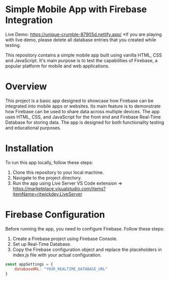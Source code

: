 # Simple Mobile App with Firebase Integration

Live Demo: https://unique-crumble-87905d.netlify.app/
*If you are playing with live demo, please delete all database entries that you created while testing.

This repository contains a simple mobile app built using vanilla HTML, CSS and JavaScript. It's main purpose is to test the capabilities of Firebase, a popular platform for mobile and web applications.

# Overview
This project is a basic app designed to showcase how Firebase can be integrated into mobile apps or websites. Its main feature is to demonstrate how Firebase can be used to share data across multiple devices. The app uses HTML, CSS, and JavaScript for the front end and Firebase Real-Time Database for storing data. The app is designed for both functionality testing and educational purposes.

# Installation
To run this app locally, follow these steps:

1. Clone this repository to your local machine.
2. Navigate to the project directory.
3. Run the app using Live Server VS Code extension => https://marketplace.visualstudio.com/items?itemName=ritwickdey.LiveServer

# Firebase Configuration
Before running the app, you need to configure Firebase. Follow these steps:

1. Create a Firebase project using Firebase Console.
2. Set up Real-Time Database.
3. Copy the Firebase configuration object and replace the placeholders in index.js file with your actual configuration.

```javascript
const appSettings = {
    databaseURL: "YOUR_REALTIME_DATABASE_URL"
}
```
